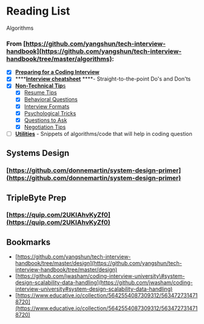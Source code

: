 # Reading List

Algorithms

### From [https://github.com/yangshun/tech-interview-handbook](https://github.com/yangshun/tech-interview-handbook/tree/master/algorithms): 

* [x] [**Preparing for a Coding Interview**](https://github.com/yangshun/tech-interview-handbook/blob/master/preparing)
* [x] \*\*\*\*[**Interview cheatsheet**](https://github.com/yangshun/tech-interview-handbook/blob/master/preparing/cheatsheet.md) ****- Straight-to-the-point Do's and Don'ts
* [x] [**Non-Technical Tip**](https://github.com/yangshun/tech-interview-handbook/blob/master/non-technical)[s](https://github.com/yangshun/tech-interview-handbook/blob/master/non-technical/resume.md)
  * [x] [Resume Tips](https://github.com/yangshun/tech-interview-handbook/blob/master/non-technical/resume.md)
  * [x] [Behavioral Questions](https://github.com/yangshun/tech-interview-handbook/blob/master/non-technical/behavioral.md)
  * [x] [Interview Formats](https://github.com/yangshun/tech-interview-handbook/blob/master/non-technical/interview-formats.md)
  * [x] [Psychological Tricks](https://github.com/yangshun/tech-interview-handbook/blob/master/non-technical/psychological-tricks.md)
  * [x] [Questions to Ask](https://github.com/yangshun/tech-interview-handbook/blob/master/non-technical/questions-to-ask.md)
  * [x] [Negotiation Tips](https://github.com/yangshun/tech-interview-handbook/blob/master/non-technical/negotiation.md)
* [ ] [**Utilities**](https://github.com/yangshun/tech-interview-handbook/blob/master/utilities) - Snippets of algorithms/code that will help in coding question

## Systems Design

### [https://github.com/donnemartin/system-design-primer](https://github.com/donnemartin/system-design-primer)

## TripleByte Prep

###  [https://quip.com/2UKIAhvKyZf0](https://quip.com/2UKIAhvKyZf0)

## Bookmarks

* [https://github.com/yangshun/tech-interview-handbook/tree/master/design](https://github.com/yangshun/tech-interview-handbook/tree/master/design)
* [https://github.com/jwasham/coding-interview-university\#system-design-scalability-data-handling](https://github.com/jwasham/coding-interview-university#system-design-scalability-data-handling)
* [https://www.educative.io/collection/5642554087309312/5634727314718720](https://www.educative.io/collection/5642554087309312/5634727314718720)

